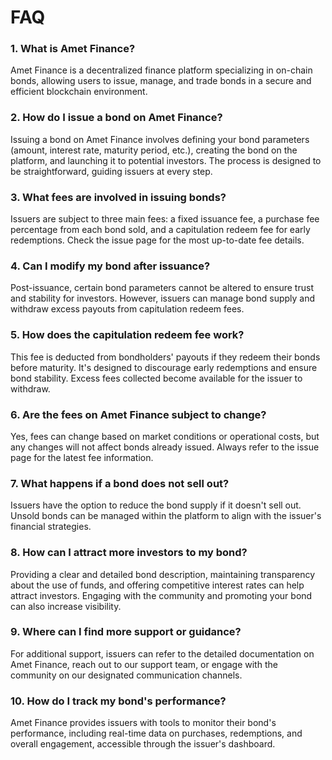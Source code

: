 # FAQ

### 1. What is Amet Finance?

Amet Finance is a decentralized finance platform specializing in on-chain bonds, allowing users to issue, manage, and trade bonds in a secure and efficient blockchain environment.

### 2. How do I issue a bond on Amet Finance?

Issuing a bond on Amet Finance involves defining your bond parameters (amount, interest rate, maturity period, etc.), creating the bond on the platform, and launching it to potential investors. The process is designed to be straightforward, guiding issuers at every step.

### 3. What fees are involved in issuing bonds?

Issuers are subject to three main fees: a fixed issuance fee, a purchase fee percentage from each bond sold, and a capitulation redeem fee for early redemptions. Check the issue page for the most up-to-date fee details.

### 4. Can I modify my bond after issuance?

Post-issuance, certain bond parameters cannot be altered to ensure trust and stability for investors. However, issuers can manage bond supply and withdraw excess payouts from capitulation redeem fees.

### 5. How does the capitulation redeem fee work?

This fee is deducted from bondholders' payouts if they redeem their bonds before maturity. It's designed to discourage early redemptions and ensure bond stability. Excess fees collected become available for the issuer to withdraw.

### 6. Are the fees on Amet Finance subject to change?

Yes, fees can change based on market conditions or operational costs, but any changes will not affect bonds already issued. Always refer to the issue page for the latest fee information.

### 7. What happens if a bond does not sell out?

Issuers have the option to reduce the bond supply if it doesn't sell out. Unsold bonds can be managed within the platform to align with the issuer's financial strategies.

### 8. How can I attract more investors to my bond?

Providing a clear and detailed bond description, maintaining transparency about the use of funds, and offering competitive interest rates can help attract investors. Engaging with the community and promoting your bond can also increase visibility.

### 9. Where can I find more support or guidance?

For additional support, issuers can refer to the detailed documentation on Amet Finance, reach out to our support team, or engage with the community on our designated communication channels.

### 10. How do I track my bond's performance?

Amet Finance provides issuers with tools to monitor their bond's performance, including real-time data on purchases, redemptions, and overall engagement, accessible through the issuer's dashboard.
